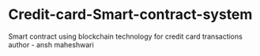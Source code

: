 # Credit-card-Smart-contract-system
Smart contract using blockchain technology for credit card transactions
<br>
author - ansh maheshwari
